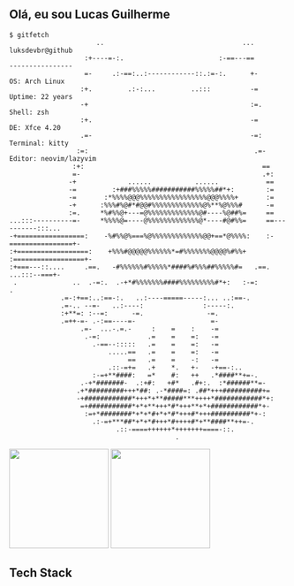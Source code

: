 ## Olá, eu sou Lucas Guilherme

```
$ gitfetch
                      ..                                   ...          luksdevbr@github          
                   :+----=-:.                        :-==---==          ----------------       
                   =-     .:-==:..:------------::.:=-:.      +-         OS: Arch Linux  
                  :+.         .:-:...         ..:::          -=         Uptime: 22 years
                  -+                                         :=.        Shell: zsh
                  :+.                                        -=         DE: Xfce 4.20 
                  .=-                                        -=:        Terminal: kitty
                 :=:                                          .=-       Editor: neovim/lazyvim
                :+:                                             ==                    
                =-                                              .+:                   
               -+             ......           ......            ==                   
               -=         :+###%%%%%###########%%%%%##*+:        :=                   
               -=       :*%%%%@@@%%%%%%%%%%%%%%%%%@@@%%%%+       :=                   
               -+      :%%%#%@#*#@@#%%%%%%%%%%%%%@%**%@%%%#      -=                   
               :=.     *%#%%@+---=@%%%%%%%%%%%%%@#----%@##%=     ==                   
...:::----------=-     *%%%%@=----@%%%%%%%%%%%%%@*----#@#%%=     ==----------:::...   
-+=================:    -%#%%@%===%@%%%%%%%%%%%%%@@+==*@%%%%:    :-================+-  
:+==================:    +%%%#@@@@@%%%%%%*=#%%%%%%%@@@@%#%%+    :==================+-  
:+===---::....     .==.   -#%%%%%%#%%%%%*####%#%%%##%%%%%#=   .==.      ...:::--===+-  
 .              ..  .-=:.  .-+*#%%%%%%%####%%%%%%%%%#*+:   :-=:                   .   
             .=-:+==:..:==-:.   ..:----=====-----:... ..:==-.                         
             .=-.. --=-   ..:----:               :-----:.                             
             :+**=: :--=:      -=.                -=.                                 
             .=++-=- .-:==----=-                   =-                                 
                  .=-  ...-.=.-     :    =    :    -=                                 
                   .-=:            .=    =    =:   -=                                 
                     .-==--:::::   .=    =    =:   -=                                 
                         .....==   .=    =    =:   -=                                 
                              ==   .=    =    -:   -=                                 
                         .::-=+=   .+    *.   +-   -+==-:..                           
                     :-=+**####:   =*    #:   ++   .*####**+=-.                       
                  .-+*#######-  .:+#:   +#*   .#+:.  :*######**=-                     
                 .+*#########+++*##: .-*####=: .##*+++##########+=                    
                 -+############*+++*+**#####***++++*############*+:                   
                  =+###########*+*+**+++*#*+++**+*+############*+-                    
                   :=+*########*+*+*#+*+*#*+++#*+++##########*+-:                     
                     .:-=+***##*+*+*#+++*#++++#*+**####**++=-.                        
                           .::-====++++++*+++++++====-::.                             
                                          .          
```




<div>
  <img height="180em" src="https://github-readme-stats.vercel.app/api?username=luksdevbr&show_icons=true&theme=catppuccin_mocha&include_all_commits=true&count_private=true"/>
  <img height="180em" src="https://github-readme-stats.vercel.app/api/top-langs/?username=luksdevbr&layout=compact&langs_count=16&theme=catppuccin_mocha"/>
</div>

## Tech Stack
<div>
  <img src="https://img.shields.io/badge/html5-%23E34F26.svg?style=for-the-badge&logo=html5&logoColor=white" alt="" />
  <img src="https://img.shields.io/badge/css3-%231572B6.svg?style=for-the-badge&logo=css3&logoColor=white" alt="" />
  <img src="https://img.shields.io/badge/tailwindcss-%2338B2AC.svg?style=for-the-badge&logo=tailwind-css&logoColor=white" alt="" />
  <img src="https://img.shields.io/badge/javascript-%23323330.svg?style=for-the-badge&logo=javascript&logoColor=%23F7DF1E" alt="" />
  <img src="https://img.shields.io/badge/react-%2320232a.svg?style=for-the-badge&logo=react&logoColor=%2361DAFB" alt="" />
  <img src="https://img.shields.io/badge/Next-black?style=for-the-badge&logo=next.js&logoColor=white" alt="" />
  <img src="https://img.shields.io/badge/node.js-6DA55F?style=for-the-badge&logo=node.js&logoColor=white" alt="" />
  <img src="https://img.shields.io/badge/express.js-%23404d59.svg?style=for-the-badge&logo=express&logoColor=%2361DAFB" alt="" />
  <img src="https://img.shields.io/badge/NPM-%23CB3837.svg?style=for-the-badge&logo=npm&logoColor=white" alt="" />
  <img src="https://img.shields.io/badge/java-%23ED8B00.svg?style=for-the-badge&logo=openjdk&logoColor=white" alt="" />
  <img src="https://img.shields.io/badge/spring-%236DB33F.svg?style=for-the-badge&logo=spring&logoColor=white" alt="" />
  <img src="https://img.shields.io/badge/JWT-black?style=for-the-badge&logo=JSON%20web%20tokens" alt="" />
  <img src="https://img.shields.io/badge/postgres-%23316192.svg?style=for-the-badge&logo=postgresql&logoColor=white" alt="" />
  <img src="https://img.shields.io/badge/Electron-191970?style=for-the-badge&logo=Electron&logoColor=white" alt="" />
  <img src="https://img.shields.io/badge/latex-%23008080.svg?style=for-the-badge&logo=latex&logoColor=white" alt="" />
  <img src="https://img.shields.io/badge/markdown-%23000000.svg?style=for-the-badge&logo=markdown&logoColor=white" alt="" />
</div>
